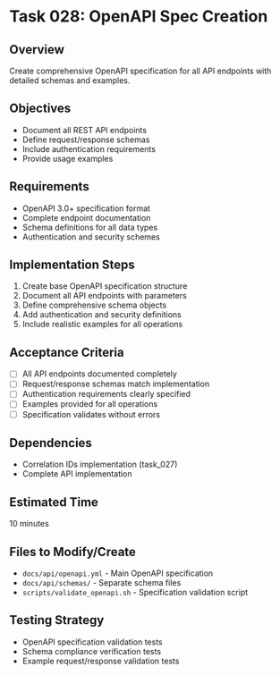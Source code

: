 # Task 028: OpenAPI Spec Creation

## Overview
Create comprehensive OpenAPI specification for all API endpoints with detailed schemas and examples.

## Objectives
- Document all REST API endpoints
- Define request/response schemas
- Include authentication requirements
- Provide usage examples

## Requirements
- OpenAPI 3.0+ specification format
- Complete endpoint documentation
- Schema definitions for all data types
- Authentication and security schemes

## Implementation Steps
1. Create base OpenAPI specification structure
2. Document all API endpoints with parameters
3. Define comprehensive schema objects
4. Add authentication and security definitions
5. Include realistic examples for all operations

## Acceptance Criteria
- [ ] All API endpoints documented completely
- [ ] Request/response schemas match implementation
- [ ] Authentication requirements clearly specified
- [ ] Examples provided for all operations
- [ ] Specification validates without errors

## Dependencies
- Correlation IDs implementation (task_027)
- Complete API implementation

## Estimated Time
10 minutes

## Files to Modify/Create
- `docs/api/openapi.yml` - Main OpenAPI specification
- `docs/api/schemas/` - Separate schema files
- `scripts/validate_openapi.sh` - Specification validation script

## Testing Strategy
- OpenAPI specification validation tests
- Schema compliance verification tests
- Example request/response validation tests